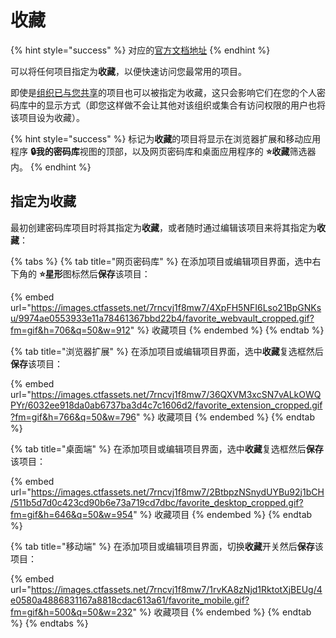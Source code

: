 # 收藏

{% hint style="success" %}
对应的[官方文档地址](https://bitwarden.com/help/article/favorites/)
{% endhint %}

可以将任何项目指定为**收藏**，以便快速访问您最常用的项目。

即使是[组织已与您共享](../organizations/sharing.md)的项目也可以被指定为收藏，这只会影响它们在您的个人密码库中的显示方式（即您这样做不会让其他对该组织或集合有访问权限的用户也将该项目设为收藏）。

{% hint style="success" %}
标记为**收藏**的项目将显示在浏览器扩展和移动应用程序 **🔒我的密码库**视图的顶部，以及网页密码库和桌面应用程序的 **⭐️收藏**筛选器内。
{% endhint %}

## 指定为收藏 <a href="#designating-favorites" id="designating-favorites"></a>

最初创建密码库项目时将其指定为**收藏**，或者随时通过编辑该项目来将其指定为**收藏**：

{% tabs %}
{% tab title="网页密码库" %}
在添加项目或编辑项目界面，选中右下角的 **⭐️星形**图标然后**保存**该项目：

{% embed url="https://images.ctfassets.net/7rncvj1f8mw7/4XpFH5NFI6Lso21BpGNKsu/9974ae0553933e11a78461367bbd22b4/favorite_webvault_cropped.gif?fm=gif&h=706&q=50&w=912" %}
收藏项目
{% endembed %}
{% endtab %}

{% tab title="浏览器扩展" %}
在添加项目或编辑项目界面，选中**收藏**复选框然后**保存**该项目：

{% embed url="https://images.ctfassets.net/7rncvj1f8mw7/36QXVM3xcSN7vALkOWQPYr/6032ee918da0ab6737ba3d4c7c1606d2/favorite_extension_cropped.gif?fm=gif&h=766&q=50&w=796" %}
收藏项目
{% endembed %}
{% endtab %}

{% tab title="桌面端" %}
在添加项目或编辑项目界面，选中**收藏**复选框然后**保存**该项目：

{% embed url="https://images.ctfassets.net/7rncvj1f8mw7/2BtbpzNSnydUYBu92j1bCH/511b5d7d0c423cd90b6e73a719cd7dbc/favorite_desktop_cropped.gif?fm=gif&h=646&q=50&w=954" %}
收藏项目
{% endembed %}
{% endtab %}

{% tab title="移动端" %}
在添加项目或编辑项目界面，切换**收藏**开关然后**保存**该项目：

{% embed url="https://images.ctfassets.net/7rncvj1f8mw7/1rvKA8zNjd1RktotXjBEUg/4e0580a4886831167a8818cdac613a61/favorite_mobile.gif?fm=gif&h=500&q=50&w=232" %}
收藏项目
{% endembed %}
{% endtab %}
{% endtabs %}
